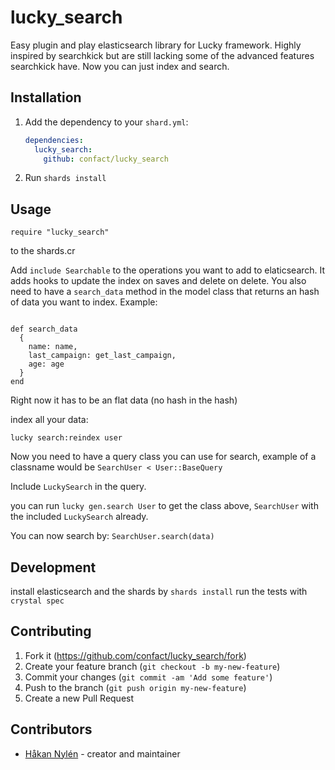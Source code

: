 # lucky_search

Easy plugin and play elasticsearch library for Lucky framework. Highly inspired by searchkick but are still lacking some of the advanced features searchkick have. Now you can just index and search.

## Installation

1. Add the dependency to your `shard.yml`:

   ```yaml
   dependencies:
     lucky_search:
       github: confact/lucky_search
   ```

2. Run `shards install`

## Usage

```crystal
require "lucky_search"
```
to the shards.cr

Add `include Searchable` to the operations you want to add to elaticsearch. It adds hooks to update the index on saves and delete on delete.
You also need to have a `search_data` method in the model class that returns an hash of data you want to index. Example:
```crystal

def search_data
  {
    name: name,
    last_campaign: get_last_campaign,
    age: age
  }
end
``` 

Right now it has to be an flat data (no hash in the hash)

index all your data:
```
lucky search:reindex user
```

Now you need to have a query class you can use for search, example of a classname would be `SearchUser < User::BaseQuery` 

Include `LuckySearch` in the query.

you can run `lucky gen.search User` to get the class above, `SearchUser` with the included `LuckySearch` already.

You can now search by: `SearchUser.search(data)`

## Development

install elasticsearch and the shards by `shards install`
run the tests with `crystal spec` 

## Contributing

1. Fork it (<https://github.com/confact/lucky_search/fork>)
2. Create your feature branch (`git checkout -b my-new-feature`)
3. Commit your changes (`git commit -am 'Add some feature'`)
4. Push to the branch (`git push origin my-new-feature`)
5. Create a new Pull Request

## Contributors

- [Håkan Nylén](https://github.com/confact) - creator and maintainer
